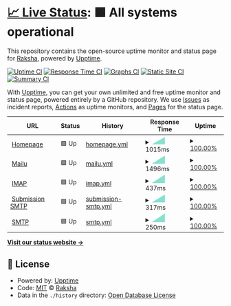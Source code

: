 # [📈 Live Status](https://status.raksha.ch): <!--live status--> **🟩 All systems operational**

This repository contains the open-source uptime monitor and status page for [Raksha](https://raksha.ch/), powered by [Upptime](https://github.com/upptime/upptime).

[![Uptime CI](https://github.com/Raksha-ch/upptime/workflows/Uptime%20CI/badge.svg)](https://github.com/Raksha-ch/upptime/actions?query=workflow%3A%22Uptime+CI%22)
[![Response Time CI](https://github.com/Raksha-ch/upptime/workflows/Response%20Time%20CI/badge.svg)](https://github.com/Raksha-ch/upptime/actions?query=workflow%3A%22Response+Time+CI%22)
[![Graphs CI](https://github.com/Raksha-ch/upptime/workflows/Graphs%20CI/badge.svg)](https://github.com/Raksha-ch/upptime/actions?query=workflow%3A%22Graphs+CI%22)
[![Static Site CI](https://github.com/Raksha-ch/upptime/workflows/Static%20Site%20CI/badge.svg)](https://github.com/Raksha-ch/upptime/actions?query=workflow%3A%22Static+Site+CI%22)
[![Summary CI](https://github.com/Raksha-ch/upptime/workflows/Summary%20CI/badge.svg)](https://github.com/Raksha-ch/upptime/actions?query=workflow%3A%22Summary+CI%22)

With [Upptime](https://upptime.js.org), you can get your own unlimited and free uptime monitor and status page, powered entirely by a GitHub repository. We use [Issues](https://github.com/Raksha-ch/upptime/issues) as incident reports, [Actions](https://github.com/Raksha-ch/upptime/actions) as uptime monitors, and [Pages](https://status.raksha.ch) for the status page.

<!--start: status pages-->
<!-- This summary is generated by Upptime (https://github.com/upptime/upptime) -->
<!-- Do not edit this manually, your changes will be overwritten -->
<!-- prettier-ignore -->
| URL | Status | History | Response Time | Uptime |
| --- | ------ | ------- | ------------- | ------ |
| <img alt="" src="https://icons.duckduckgo.com/ip3/raksha.ch.ico" height="13"> [Homepage](https://raksha.ch) | 🟩 Up | [homepage.yml](https://github.com/Raksha-ch/upptime/commits/HEAD/history/homepage.yml) | <details><summary><img alt="Response time graph" src="./graphs/homepage/response-time-week.png" height="20"> 1015ms</summary><br><a href="https://status.raksha.ch/history/homepage"><img alt="Response time 1015" src="https://img.shields.io/endpoint?url=https%3A%2F%2Fraw.githubusercontent.com%2FRaksha-ch%2Fupptime%2FHEAD%2Fapi%2Fhomepage%2Fresponse-time.json"></a><br><a href="https://status.raksha.ch/history/homepage"><img alt="24-hour response time 1015" src="https://img.shields.io/endpoint?url=https%3A%2F%2Fraw.githubusercontent.com%2FRaksha-ch%2Fupptime%2FHEAD%2Fapi%2Fhomepage%2Fresponse-time-day.json"></a><br><a href="https://status.raksha.ch/history/homepage"><img alt="7-day response time 1015" src="https://img.shields.io/endpoint?url=https%3A%2F%2Fraw.githubusercontent.com%2FRaksha-ch%2Fupptime%2FHEAD%2Fapi%2Fhomepage%2Fresponse-time-week.json"></a><br><a href="https://status.raksha.ch/history/homepage"><img alt="30-day response time 1015" src="https://img.shields.io/endpoint?url=https%3A%2F%2Fraw.githubusercontent.com%2FRaksha-ch%2Fupptime%2FHEAD%2Fapi%2Fhomepage%2Fresponse-time-month.json"></a><br><a href="https://status.raksha.ch/history/homepage"><img alt="1-year response time 1015" src="https://img.shields.io/endpoint?url=https%3A%2F%2Fraw.githubusercontent.com%2FRaksha-ch%2Fupptime%2FHEAD%2Fapi%2Fhomepage%2Fresponse-time-year.json"></a></details> | <details><summary><a href="https://status.raksha.ch/history/homepage">100.00%</a></summary><a href="https://status.raksha.ch/history/homepage"><img alt="All-time uptime 100.00%" src="https://img.shields.io/endpoint?url=https%3A%2F%2Fraw.githubusercontent.com%2FRaksha-ch%2Fupptime%2FHEAD%2Fapi%2Fhomepage%2Fuptime.json"></a><br><a href="https://status.raksha.ch/history/homepage"><img alt="24-hour uptime 100.00%" src="https://img.shields.io/endpoint?url=https%3A%2F%2Fraw.githubusercontent.com%2FRaksha-ch%2Fupptime%2FHEAD%2Fapi%2Fhomepage%2Fuptime-day.json"></a><br><a href="https://status.raksha.ch/history/homepage"><img alt="7-day uptime 100.00%" src="https://img.shields.io/endpoint?url=https%3A%2F%2Fraw.githubusercontent.com%2FRaksha-ch%2Fupptime%2FHEAD%2Fapi%2Fhomepage%2Fuptime-week.json"></a><br><a href="https://status.raksha.ch/history/homepage"><img alt="30-day uptime 100.00%" src="https://img.shields.io/endpoint?url=https%3A%2F%2Fraw.githubusercontent.com%2FRaksha-ch%2Fupptime%2FHEAD%2Fapi%2Fhomepage%2Fuptime-month.json"></a><br><a href="https://status.raksha.ch/history/homepage"><img alt="1-year uptime 100.00%" src="https://img.shields.io/endpoint?url=https%3A%2F%2Fraw.githubusercontent.com%2FRaksha-ch%2Fupptime%2FHEAD%2Fapi%2Fhomepage%2Fuptime-year.json"></a></details>
| <img alt="" src="https://icons.duckduckgo.com/ip3/mail.raksha.ch.ico" height="13"> [Mailu](https://mail.raksha.ch) | 🟩 Up | [mailu.yml](https://github.com/Raksha-ch/upptime/commits/HEAD/history/mailu.yml) | <details><summary><img alt="Response time graph" src="./graphs/mailu/response-time-week.png" height="20"> 1496ms</summary><br><a href="https://status.raksha.ch/history/mailu"><img alt="Response time 1496" src="https://img.shields.io/endpoint?url=https%3A%2F%2Fraw.githubusercontent.com%2FRaksha-ch%2Fupptime%2FHEAD%2Fapi%2Fmailu%2Fresponse-time.json"></a><br><a href="https://status.raksha.ch/history/mailu"><img alt="24-hour response time 1496" src="https://img.shields.io/endpoint?url=https%3A%2F%2Fraw.githubusercontent.com%2FRaksha-ch%2Fupptime%2FHEAD%2Fapi%2Fmailu%2Fresponse-time-day.json"></a><br><a href="https://status.raksha.ch/history/mailu"><img alt="7-day response time 1496" src="https://img.shields.io/endpoint?url=https%3A%2F%2Fraw.githubusercontent.com%2FRaksha-ch%2Fupptime%2FHEAD%2Fapi%2Fmailu%2Fresponse-time-week.json"></a><br><a href="https://status.raksha.ch/history/mailu"><img alt="30-day response time 1496" src="https://img.shields.io/endpoint?url=https%3A%2F%2Fraw.githubusercontent.com%2FRaksha-ch%2Fupptime%2FHEAD%2Fapi%2Fmailu%2Fresponse-time-month.json"></a><br><a href="https://status.raksha.ch/history/mailu"><img alt="1-year response time 1496" src="https://img.shields.io/endpoint?url=https%3A%2F%2Fraw.githubusercontent.com%2FRaksha-ch%2Fupptime%2FHEAD%2Fapi%2Fmailu%2Fresponse-time-year.json"></a></details> | <details><summary><a href="https://status.raksha.ch/history/mailu">100.00%</a></summary><a href="https://status.raksha.ch/history/mailu"><img alt="All-time uptime 100.00%" src="https://img.shields.io/endpoint?url=https%3A%2F%2Fraw.githubusercontent.com%2FRaksha-ch%2Fupptime%2FHEAD%2Fapi%2Fmailu%2Fuptime.json"></a><br><a href="https://status.raksha.ch/history/mailu"><img alt="24-hour uptime 100.00%" src="https://img.shields.io/endpoint?url=https%3A%2F%2Fraw.githubusercontent.com%2FRaksha-ch%2Fupptime%2FHEAD%2Fapi%2Fmailu%2Fuptime-day.json"></a><br><a href="https://status.raksha.ch/history/mailu"><img alt="7-day uptime 100.00%" src="https://img.shields.io/endpoint?url=https%3A%2F%2Fraw.githubusercontent.com%2FRaksha-ch%2Fupptime%2FHEAD%2Fapi%2Fmailu%2Fuptime-week.json"></a><br><a href="https://status.raksha.ch/history/mailu"><img alt="30-day uptime 100.00%" src="https://img.shields.io/endpoint?url=https%3A%2F%2Fraw.githubusercontent.com%2FRaksha-ch%2Fupptime%2FHEAD%2Fapi%2Fmailu%2Fuptime-month.json"></a><br><a href="https://status.raksha.ch/history/mailu"><img alt="1-year uptime 100.00%" src="https://img.shields.io/endpoint?url=https%3A%2F%2Fraw.githubusercontent.com%2FRaksha-ch%2Fupptime%2FHEAD%2Fapi%2Fmailu%2Fuptime-year.json"></a></details>
| <img alt="" src="https://icons.duckduckgo.com/ip3/null.ico" height="13"> [IMAP](mail.raksha.ch) | 🟩 Up | [imap.yml](https://github.com/Raksha-ch/upptime/commits/HEAD/history/imap.yml) | <details><summary><img alt="Response time graph" src="./graphs/imap/response-time-week.png" height="20"> 437ms</summary><br><a href="https://status.raksha.ch/history/imap"><img alt="Response time 437" src="https://img.shields.io/endpoint?url=https%3A%2F%2Fraw.githubusercontent.com%2FRaksha-ch%2Fupptime%2FHEAD%2Fapi%2Fimap%2Fresponse-time.json"></a><br><a href="https://status.raksha.ch/history/imap"><img alt="24-hour response time 437" src="https://img.shields.io/endpoint?url=https%3A%2F%2Fraw.githubusercontent.com%2FRaksha-ch%2Fupptime%2FHEAD%2Fapi%2Fimap%2Fresponse-time-day.json"></a><br><a href="https://status.raksha.ch/history/imap"><img alt="7-day response time 437" src="https://img.shields.io/endpoint?url=https%3A%2F%2Fraw.githubusercontent.com%2FRaksha-ch%2Fupptime%2FHEAD%2Fapi%2Fimap%2Fresponse-time-week.json"></a><br><a href="https://status.raksha.ch/history/imap"><img alt="30-day response time 437" src="https://img.shields.io/endpoint?url=https%3A%2F%2Fraw.githubusercontent.com%2FRaksha-ch%2Fupptime%2FHEAD%2Fapi%2Fimap%2Fresponse-time-month.json"></a><br><a href="https://status.raksha.ch/history/imap"><img alt="1-year response time 437" src="https://img.shields.io/endpoint?url=https%3A%2F%2Fraw.githubusercontent.com%2FRaksha-ch%2Fupptime%2FHEAD%2Fapi%2Fimap%2Fresponse-time-year.json"></a></details> | <details><summary><a href="https://status.raksha.ch/history/imap">100.00%</a></summary><a href="https://status.raksha.ch/history/imap"><img alt="All-time uptime 100.00%" src="https://img.shields.io/endpoint?url=https%3A%2F%2Fraw.githubusercontent.com%2FRaksha-ch%2Fupptime%2FHEAD%2Fapi%2Fimap%2Fuptime.json"></a><br><a href="https://status.raksha.ch/history/imap"><img alt="24-hour uptime 100.00%" src="https://img.shields.io/endpoint?url=https%3A%2F%2Fraw.githubusercontent.com%2FRaksha-ch%2Fupptime%2FHEAD%2Fapi%2Fimap%2Fuptime-day.json"></a><br><a href="https://status.raksha.ch/history/imap"><img alt="7-day uptime 100.00%" src="https://img.shields.io/endpoint?url=https%3A%2F%2Fraw.githubusercontent.com%2FRaksha-ch%2Fupptime%2FHEAD%2Fapi%2Fimap%2Fuptime-week.json"></a><br><a href="https://status.raksha.ch/history/imap"><img alt="30-day uptime 100.00%" src="https://img.shields.io/endpoint?url=https%3A%2F%2Fraw.githubusercontent.com%2FRaksha-ch%2Fupptime%2FHEAD%2Fapi%2Fimap%2Fuptime-month.json"></a><br><a href="https://status.raksha.ch/history/imap"><img alt="1-year uptime 100.00%" src="https://img.shields.io/endpoint?url=https%3A%2F%2Fraw.githubusercontent.com%2FRaksha-ch%2Fupptime%2FHEAD%2Fapi%2Fimap%2Fuptime-year.json"></a></details>
| <img alt="" src="https://icons.duckduckgo.com/ip3/null.ico" height="13"> [Submission SMTP](mail.raksha.ch) | 🟩 Up | [submission-smtp.yml](https://github.com/Raksha-ch/upptime/commits/HEAD/history/submission-smtp.yml) | <details><summary><img alt="Response time graph" src="./graphs/submission-smtp/response-time-week.png" height="20"> 317ms</summary><br><a href="https://status.raksha.ch/history/submission-smtp"><img alt="Response time 317" src="https://img.shields.io/endpoint?url=https%3A%2F%2Fraw.githubusercontent.com%2FRaksha-ch%2Fupptime%2FHEAD%2Fapi%2Fsubmission-smtp%2Fresponse-time.json"></a><br><a href="https://status.raksha.ch/history/submission-smtp"><img alt="24-hour response time 317" src="https://img.shields.io/endpoint?url=https%3A%2F%2Fraw.githubusercontent.com%2FRaksha-ch%2Fupptime%2FHEAD%2Fapi%2Fsubmission-smtp%2Fresponse-time-day.json"></a><br><a href="https://status.raksha.ch/history/submission-smtp"><img alt="7-day response time 317" src="https://img.shields.io/endpoint?url=https%3A%2F%2Fraw.githubusercontent.com%2FRaksha-ch%2Fupptime%2FHEAD%2Fapi%2Fsubmission-smtp%2Fresponse-time-week.json"></a><br><a href="https://status.raksha.ch/history/submission-smtp"><img alt="30-day response time 317" src="https://img.shields.io/endpoint?url=https%3A%2F%2Fraw.githubusercontent.com%2FRaksha-ch%2Fupptime%2FHEAD%2Fapi%2Fsubmission-smtp%2Fresponse-time-month.json"></a><br><a href="https://status.raksha.ch/history/submission-smtp"><img alt="1-year response time 317" src="https://img.shields.io/endpoint?url=https%3A%2F%2Fraw.githubusercontent.com%2FRaksha-ch%2Fupptime%2FHEAD%2Fapi%2Fsubmission-smtp%2Fresponse-time-year.json"></a></details> | <details><summary><a href="https://status.raksha.ch/history/submission-smtp">100.00%</a></summary><a href="https://status.raksha.ch/history/submission-smtp"><img alt="All-time uptime 100.00%" src="https://img.shields.io/endpoint?url=https%3A%2F%2Fraw.githubusercontent.com%2FRaksha-ch%2Fupptime%2FHEAD%2Fapi%2Fsubmission-smtp%2Fuptime.json"></a><br><a href="https://status.raksha.ch/history/submission-smtp"><img alt="24-hour uptime 100.00%" src="https://img.shields.io/endpoint?url=https%3A%2F%2Fraw.githubusercontent.com%2FRaksha-ch%2Fupptime%2FHEAD%2Fapi%2Fsubmission-smtp%2Fuptime-day.json"></a><br><a href="https://status.raksha.ch/history/submission-smtp"><img alt="7-day uptime 100.00%" src="https://img.shields.io/endpoint?url=https%3A%2F%2Fraw.githubusercontent.com%2FRaksha-ch%2Fupptime%2FHEAD%2Fapi%2Fsubmission-smtp%2Fuptime-week.json"></a><br><a href="https://status.raksha.ch/history/submission-smtp"><img alt="30-day uptime 100.00%" src="https://img.shields.io/endpoint?url=https%3A%2F%2Fraw.githubusercontent.com%2FRaksha-ch%2Fupptime%2FHEAD%2Fapi%2Fsubmission-smtp%2Fuptime-month.json"></a><br><a href="https://status.raksha.ch/history/submission-smtp"><img alt="1-year uptime 100.00%" src="https://img.shields.io/endpoint?url=https%3A%2F%2Fraw.githubusercontent.com%2FRaksha-ch%2Fupptime%2FHEAD%2Fapi%2Fsubmission-smtp%2Fuptime-year.json"></a></details>
| <img alt="" src="https://icons.duckduckgo.com/ip3/null.ico" height="13"> [SMTP](mail.raksha.ch) | 🟩 Up | [smtp.yml](https://github.com/Raksha-ch/upptime/commits/HEAD/history/smtp.yml) | <details><summary><img alt="Response time graph" src="./graphs/smtp/response-time-week.png" height="20"> 250ms</summary><br><a href="https://status.raksha.ch/history/smtp"><img alt="Response time 250" src="https://img.shields.io/endpoint?url=https%3A%2F%2Fraw.githubusercontent.com%2FRaksha-ch%2Fupptime%2FHEAD%2Fapi%2Fsmtp%2Fresponse-time.json"></a><br><a href="https://status.raksha.ch/history/smtp"><img alt="24-hour response time 250" src="https://img.shields.io/endpoint?url=https%3A%2F%2Fraw.githubusercontent.com%2FRaksha-ch%2Fupptime%2FHEAD%2Fapi%2Fsmtp%2Fresponse-time-day.json"></a><br><a href="https://status.raksha.ch/history/smtp"><img alt="7-day response time 250" src="https://img.shields.io/endpoint?url=https%3A%2F%2Fraw.githubusercontent.com%2FRaksha-ch%2Fupptime%2FHEAD%2Fapi%2Fsmtp%2Fresponse-time-week.json"></a><br><a href="https://status.raksha.ch/history/smtp"><img alt="30-day response time 250" src="https://img.shields.io/endpoint?url=https%3A%2F%2Fraw.githubusercontent.com%2FRaksha-ch%2Fupptime%2FHEAD%2Fapi%2Fsmtp%2Fresponse-time-month.json"></a><br><a href="https://status.raksha.ch/history/smtp"><img alt="1-year response time 250" src="https://img.shields.io/endpoint?url=https%3A%2F%2Fraw.githubusercontent.com%2FRaksha-ch%2Fupptime%2FHEAD%2Fapi%2Fsmtp%2Fresponse-time-year.json"></a></details> | <details><summary><a href="https://status.raksha.ch/history/smtp">100.00%</a></summary><a href="https://status.raksha.ch/history/smtp"><img alt="All-time uptime 100.00%" src="https://img.shields.io/endpoint?url=https%3A%2F%2Fraw.githubusercontent.com%2FRaksha-ch%2Fupptime%2FHEAD%2Fapi%2Fsmtp%2Fuptime.json"></a><br><a href="https://status.raksha.ch/history/smtp"><img alt="24-hour uptime 100.00%" src="https://img.shields.io/endpoint?url=https%3A%2F%2Fraw.githubusercontent.com%2FRaksha-ch%2Fupptime%2FHEAD%2Fapi%2Fsmtp%2Fuptime-day.json"></a><br><a href="https://status.raksha.ch/history/smtp"><img alt="7-day uptime 100.00%" src="https://img.shields.io/endpoint?url=https%3A%2F%2Fraw.githubusercontent.com%2FRaksha-ch%2Fupptime%2FHEAD%2Fapi%2Fsmtp%2Fuptime-week.json"></a><br><a href="https://status.raksha.ch/history/smtp"><img alt="30-day uptime 100.00%" src="https://img.shields.io/endpoint?url=https%3A%2F%2Fraw.githubusercontent.com%2FRaksha-ch%2Fupptime%2FHEAD%2Fapi%2Fsmtp%2Fuptime-month.json"></a><br><a href="https://status.raksha.ch/history/smtp"><img alt="1-year uptime 100.00%" src="https://img.shields.io/endpoint?url=https%3A%2F%2Fraw.githubusercontent.com%2FRaksha-ch%2Fupptime%2FHEAD%2Fapi%2Fsmtp%2Fuptime-year.json"></a></details>

<!--end: status pages-->

[**Visit our status website →**](https://status.raksha.ch)

## 📄 License

- Powered by: [Upptime](https://github.com/upptime/upptime)
- Code: [MIT](./LICENSE) © [Raksha](https://raksha.ch/)
- Data in the `./history` directory: [Open Database License](https://opendatacommons.org/licenses/odbl/1-0/)
